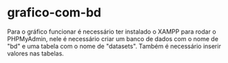 # grafico-com-bd
Para o gráfico funcionar é necessário ter instalado o XAMPP para rodar o PHPMyAdmin, nele é necessário criar um banco de dados com o nome de "bd" e uma tabela com o nome de "datasets". Também é necessário inserir valores nas tabelas.
